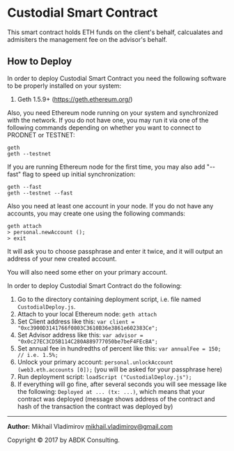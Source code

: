 # Custodial Smart Contract #

This smart contract holds ETH funds on the client's behalf, calcualates and
admisiters the management fee on the advisor's behalf. 


## How to Deploy ##

In order to deploy Custodial Smart Contract you need the following software to
be properly installed on your system:

1. Geth 1.5.9+ (https://geth.ethereum.org/)

Also, you need Ethereum node running on your system and synchronized with the
network.  If you do not have one, you may run it via one of the following
commands depending on whether you want to connect to PRODNET or TESTNET:

    geth
    geth --testnet

If you are running Ethereum node for the first time, you may also add "--fast"
flag to speed up initial synchronization:

    geth --fast
    geth --testnet --fast

Also you need at least one account in your node.  If you do not have any
accounts, you may create one using the following commands:

    geth attach
    > personal.newAccount ();
    > exit

It will ask you to choose passphrase and enter it twice, and it will output an
address of your new created account.

You will also need some ether on your primary account.

In order to deploy Custodial Smart Contract do the following:

1. Go to the directory containing deployment script, i.e. file named
   `CustodialDeploy.js`.
2. Attach to your local Ethereum node: `geth attach`
3. Set Client address like this: `var client = "0xc3900D3141766f0803C3610B36e3861e602383Ce";`
4. Set Advisor address like this: `var advisor = "0x0c27EC3CD5B114C280A889777050be7beF4FEcBA";`
5. Set annual fee in hundredths of percent like this: `var annualFee = 150; // i.e. 1.5%;`
6. Unlock your primary account:
   `personal.unlockAccount (web3.eth.accounts [0]);` (you will be
   asked for your passphrase here)
7. Run deployment script: `loadScript ("CustodialDeploy.js");`
8. If everything will go fine, after several seconds you will see message like
   the following: `Deployed at ... (tx: ...)`,
   which means that your contract was deployed (message shows address of the
   contract and hash of the transaction the contract was deployed by)
   
   

----
**Author:** Mikhail Vladimirov <mikhail.vladimirov@gmail.com>

Copyright © 2017 by ABDK Consulting.

